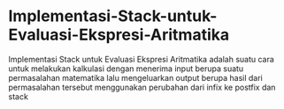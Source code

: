 # Implementasi-Stack-untuk-Evaluasi-Ekspresi-Aritmatika
Implementasi Stack untuk Evaluasi Ekspresi Aritmatika adalah suatu cara untuk melakukan kalkulasi dengan menerima input berupa suatu permasalahan matematika lalu mengeluarkan output berupa hasil dari permasalahan tersebut menggunakan perubahan dari infix ke postfix dan stack

